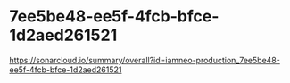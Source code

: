# 7ee5be48-ee5f-4fcb-bfce-1d2aed261521
https://sonarcloud.io/summary/overall?id=iamneo-production_7ee5be48-ee5f-4fcb-bfce-1d2aed261521
